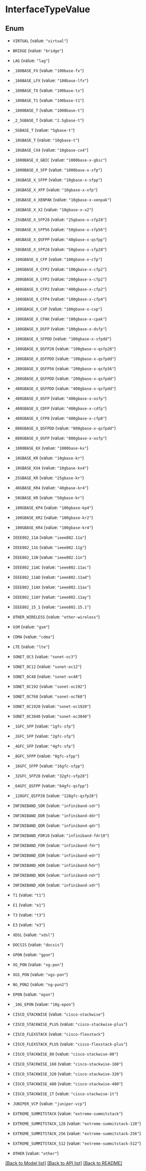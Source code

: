# InterfaceTypeValue

## Enum


* `VIRTUAL` (value: `"virtual"`)

* `BRIDGE` (value: `"bridge"`)

* `LAG` (value: `"lag"`)

* `_100BASE_FX` (value: `"100base-fx"`)

* `_100BASE_LFX` (value: `"100base-lfx"`)

* `_100BASE_TX` (value: `"100base-tx"`)

* `_100BASE_T1` (value: `"100base-t1"`)

* `_1000BASE_T` (value: `"1000base-t"`)

* `_2_5GBASE_T` (value: `"2.5gbase-t"`)

* `_5GBASE_T` (value: `"5gbase-t"`)

* `_10GBASE_T` (value: `"10gbase-t"`)

* `_10GBASE_CX4` (value: `"10gbase-cx4"`)

* `_1000BASE_X_GBIC` (value: `"1000base-x-gbic"`)

* `_1000BASE_X_SFP` (value: `"1000base-x-sfp"`)

* `_10GBASE_X_SFPP` (value: `"10gbase-x-sfpp"`)

* `_10GBASE_X_XFP` (value: `"10gbase-x-xfp"`)

* `_10GBASE_X_XENPAK` (value: `"10gbase-x-xenpak"`)

* `_10GBASE_X_X2` (value: `"10gbase-x-x2"`)

* `_25GBASE_X_SFP28` (value: `"25gbase-x-sfp28"`)

* `_50GBASE_X_SFP56` (value: `"50gbase-x-sfp56"`)

* `_40GBASE_X_QSFPP` (value: `"40gbase-x-qsfpp"`)

* `_50GBASE_X_SFP28` (value: `"50gbase-x-sfp28"`)

* `_100GBASE_X_CFP` (value: `"100gbase-x-cfp"`)

* `_100GBASE_X_CFP2` (value: `"100gbase-x-cfp2"`)

* `_200GBASE_X_CFP2` (value: `"200gbase-x-cfp2"`)

* `_400GBASE_X_CFP2` (value: `"400gbase-x-cfp2"`)

* `_100GBASE_X_CFP4` (value: `"100gbase-x-cfp4"`)

* `_100GBASE_X_CXP` (value: `"100gbase-x-cxp"`)

* `_100GBASE_X_CPAK` (value: `"100gbase-x-cpak"`)

* `_100GBASE_X_DSFP` (value: `"100gbase-x-dsfp"`)

* `_100GBASE_X_SFPDD` (value: `"100gbase-x-sfpdd"`)

* `_100GBASE_X_QSFP28` (value: `"100gbase-x-qsfp28"`)

* `_100GBASE_X_QSFPDD` (value: `"100gbase-x-qsfpdd"`)

* `_200GBASE_X_QSFP56` (value: `"200gbase-x-qsfp56"`)

* `_200GBASE_X_QSFPDD` (value: `"200gbase-x-qsfpdd"`)

* `_400GBASE_X_QSFPDD` (value: `"400gbase-x-qsfpdd"`)

* `_400GBASE_X_OSFP` (value: `"400gbase-x-osfp"`)

* `_400GBASE_X_CDFP` (value: `"400gbase-x-cdfp"`)

* `_400GBASE_X_CFP8` (value: `"400gbase-x-cfp8"`)

* `_800GBASE_X_QSFPDD` (value: `"800gbase-x-qsfpdd"`)

* `_800GBASE_X_OSFP` (value: `"800gbase-x-osfp"`)

* `_1000BASE_KX` (value: `"1000base-kx"`)

* `_10GBASE_KR` (value: `"10gbase-kr"`)

* `_10GBASE_KX4` (value: `"10gbase-kx4"`)

* `_25GBASE_KR` (value: `"25gbase-kr"`)

* `_40GBASE_KR4` (value: `"40gbase-kr4"`)

* `_50GBASE_KR` (value: `"50gbase-kr"`)

* `_100GBASE_KP4` (value: `"100gbase-kp4"`)

* `_100GBASE_KR2` (value: `"100gbase-kr2"`)

* `_100GBASE_KR4` (value: `"100gbase-kr4"`)

* `IEEE802_11A` (value: `"ieee802.11a"`)

* `IEEE802_11G` (value: `"ieee802.11g"`)

* `IEEE802_11N` (value: `"ieee802.11n"`)

* `IEEE802_11AC` (value: `"ieee802.11ac"`)

* `IEEE802_11AD` (value: `"ieee802.11ad"`)

* `IEEE802_11AX` (value: `"ieee802.11ax"`)

* `IEEE802_11AY` (value: `"ieee802.11ay"`)

* `IEEE802_15_1` (value: `"ieee802.15.1"`)

* `OTHER_WIRELESS` (value: `"other-wireless"`)

* `GSM` (value: `"gsm"`)

* `CDMA` (value: `"cdma"`)

* `LTE` (value: `"lte"`)

* `SONET_OC3` (value: `"sonet-oc3"`)

* `SONET_OC12` (value: `"sonet-oc12"`)

* `SONET_OC48` (value: `"sonet-oc48"`)

* `SONET_OC192` (value: `"sonet-oc192"`)

* `SONET_OC768` (value: `"sonet-oc768"`)

* `SONET_OC1920` (value: `"sonet-oc1920"`)

* `SONET_OC3840` (value: `"sonet-oc3840"`)

* `_1GFC_SFP` (value: `"1gfc-sfp"`)

* `_2GFC_SFP` (value: `"2gfc-sfp"`)

* `_4GFC_SFP` (value: `"4gfc-sfp"`)

* `_8GFC_SFPP` (value: `"8gfc-sfpp"`)

* `_16GFC_SFPP` (value: `"16gfc-sfpp"`)

* `_32GFC_SFP28` (value: `"32gfc-sfp28"`)

* `_64GFC_QSFPP` (value: `"64gfc-qsfpp"`)

* `_128GFC_QSFP28` (value: `"128gfc-qsfp28"`)

* `INFINIBAND_SDR` (value: `"infiniband-sdr"`)

* `INFINIBAND_DDR` (value: `"infiniband-ddr"`)

* `INFINIBAND_QDR` (value: `"infiniband-qdr"`)

* `INFINIBAND_FDR10` (value: `"infiniband-fdr10"`)

* `INFINIBAND_FDR` (value: `"infiniband-fdr"`)

* `INFINIBAND_EDR` (value: `"infiniband-edr"`)

* `INFINIBAND_HDR` (value: `"infiniband-hdr"`)

* `INFINIBAND_NDR` (value: `"infiniband-ndr"`)

* `INFINIBAND_XDR` (value: `"infiniband-xdr"`)

* `T1` (value: `"t1"`)

* `E1` (value: `"e1"`)

* `T3` (value: `"t3"`)

* `E3` (value: `"e3"`)

* `XDSL` (value: `"xdsl"`)

* `DOCSIS` (value: `"docsis"`)

* `GPON` (value: `"gpon"`)

* `XG_PON` (value: `"xg-pon"`)

* `XGS_PON` (value: `"xgs-pon"`)

* `NG_PON2` (value: `"ng-pon2"`)

* `EPON` (value: `"epon"`)

* `_10G_EPON` (value: `"10g-epon"`)

* `CISCO_STACKWISE` (value: `"cisco-stackwise"`)

* `CISCO_STACKWISE_PLUS` (value: `"cisco-stackwise-plus"`)

* `CISCO_FLEXSTACK` (value: `"cisco-flexstack"`)

* `CISCO_FLEXSTACK_PLUS` (value: `"cisco-flexstack-plus"`)

* `CISCO_STACKWISE_80` (value: `"cisco-stackwise-80"`)

* `CISCO_STACKWISE_160` (value: `"cisco-stackwise-160"`)

* `CISCO_STACKWISE_320` (value: `"cisco-stackwise-320"`)

* `CISCO_STACKWISE_480` (value: `"cisco-stackwise-480"`)

* `CISCO_STACKWISE_1T` (value: `"cisco-stackwise-1t"`)

* `JUNIPER_VCP` (value: `"juniper-vcp"`)

* `EXTREME_SUMMITSTACK` (value: `"extreme-summitstack"`)

* `EXTREME_SUMMITSTACK_128` (value: `"extreme-summitstack-128"`)

* `EXTREME_SUMMITSTACK_256` (value: `"extreme-summitstack-256"`)

* `EXTREME_SUMMITSTACK_512` (value: `"extreme-summitstack-512"`)

* `OTHER` (value: `"other"`)


[[Back to Model list]](../README.md#documentation-for-models) [[Back to API list]](../README.md#documentation-for-api-endpoints) [[Back to README]](../README.md)


